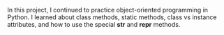 In this project, I continued to practice object-oriented programming in Python. I learned about class methods, static methods, class vs instance attributes, and how to use the special __str__ and __repr__ methods.